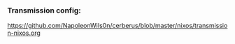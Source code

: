 
### Transmission config:
https://github.com/NapoleonWils0n/cerberus/blob/master/nixos/transmission-nixos.org